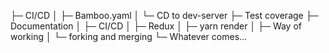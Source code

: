 ├─ CI/CD
│ ├─ Bamboo.yaml
│ └─ CD to dev-server
├─ Test coverage
├─ Documentation
│ ├─ CI/CD
│ ├─ Redux
│ ├─ yarn render
│ ├─ Way of working
│ └─ forking and merging
└─ Whatever comes...
